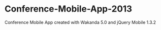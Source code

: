 Conference-Mobile-App-2013
==========================

Conference Mobile App created with Wakanda 5.0 and jQuery Mobile 1.3.2
